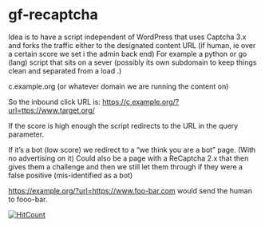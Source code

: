 # gf-recaptcha
Idea is to have a script independent of WordPress that uses Captcha 3.x and forks the traffic either to the designated content URL (if human, ie over a certain score we set i the admin back end) For example a python or go (lang) script that sits on a sever (possibly its own subdomain to keep things clean and separated from a load .)

c.example.org (or whatever domain we are running the content on)

So the inbound click URL is:
https://c.example.org/?url=ttps://www.target.org/

If the score is high enough the script redirects to the URL in the query parameter.

If it’s a bot (low score) we redirect to a “we think you are a bot” page. (With no advertising on it) Could also be a page with a ReCaptcha 2.x that then gives them a challenge and then we still let them through if they were a false positive (mis-identified as a bot)



https://example.org/?url=https://www.foo-bar.com would send the human to fooo-bar.

[![HitCount](http://hits.dwyl.com/ali-zohrevabd/gf-recaptcha.svg)](http://hits.dwyl.com/ali-zohrevabd/gf-recaptcha)

